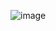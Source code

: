 ![image](https://github.com/tms-dos17-onl/Alex-Krylov/assets/139115675/28cab3b1-c758-494c-b013-178ac5b375fd)
